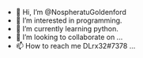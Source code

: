 - 👋 Hi, I’m @NospheratuGoldenford
- 👀 I’m interested in programming.
- 🌱 I’m currently learning python.
- 💞️ I’m looking to collaborate on ...
- 📫 How to reach me DLrx32#7378 ...

<!---
NospheratuGoldenford/NospheratuGoldenford is a ✨ special ✨ repository because its `README.md` (this file) appears on your GitHub profile.
You can click the Preview link to take a look at your changes.
--->
